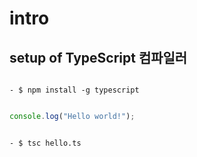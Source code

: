 # intro

## setup of TypeScript 컴파일러

```Terminal

- $ npm install -g typescript

```

```typescript // hello.ts

console.log("Hello world!");

```

```Terminal

- $ tsc hello.ts

```
